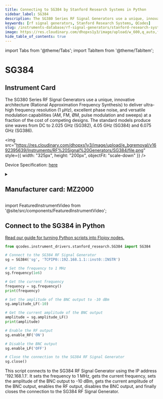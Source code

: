 ```yaml
---
title: Connecting to SG384 by Stanford Research Systems in Python
sidebar_label: SG384
description: The SG380 Series RF Signal Generators use a unique, innovative architecture (Rational Approximation Frequency Synthesis) to deliver ultra-high frequency resolution (1 µHz), excellent phase noise, and versatile modulation capabilities (AM, FM, ØM, pulse modulation and sweeps) at a fraction of the cost of competing designs. The standard models produce sine waves from DC to 2.025 GHz (SG382), 4.05 GHz (SG384) and 6.075 GHz (SG386).
keywords: [rf signal generators, Stanford Research Systems, QCodes]
slug: /instruments-database/rf-signal-generators/stanford-research-systems/sg384
image: https://res.cloudinary.com/dhopxs1y3/image/upload/w_600,q_auto,f_auto/e_bgremoval/v1692395639/Instruments/RF%20Signal%20Generators/SG384/file.jpg
hide_table_of_contents: true
---
```


import Tabs from '@theme/Tabs';
import TabItem from '@theme/TabItem';

# SG384

## Instrument Card

<div className="flex">

<div>

The SG380 Series RF Signal Generators use a unique, innovative architecture (Rational Approximation Frequency Synthesis) to deliver ultra-high frequency resolution (1 µHz), excellent phase noise, and versatile modulation capabilities (AM, FM, ØM, pulse modulation and sweeps) at a fraction of the cost of competing designs. The standard models produce sine waves from DC to 2.025 GHz (SG382), 4.05 GHz (SG384) and 6.075 GHz (SG386).

</div>

<img src="https://res.cloudinary.com/dhopxs1y3/image/upload/e_bgremoval/v1692395639/Instruments/RF%20Signal%20Generators/SG384/file.png" style={{ width: "325px", height: "200px", objectFit: "scale-down" }} />

</div>

<div className="flex text-center">

<p>Device Specification: <a target="\_blank" href="https://www.thinksrs.com/downloads/pdfs/catalog/SG380c.pdf">here</a></p>

</div>

<details style={{ marginTop: "15px"}}>
<summary><h2>Manufacturer card: MZ2000</h2></summary>

<img src="https://res.cloudinary.com/dhopxs1y3/image/upload/v1692806206/Instruments/Vendor%20Logos/Stanford_Research.png" style={{ width: "100%", height: "170px",objectFit: "scale-down" }} />

Stanford Research Systems is a maker of general test and measurement instruments. The company was founded in 1980, is privately held, and is not affiliated with Stanford University.

<ul>
  <li>Headquarters: USA</li>
  <li>Yearly Revenue (millions, USD): 25.0</li>
  <li>Vendor Website: <a href="https://www.thinksrs.com/">here</a></li>
</ul>
</details>

import FeaturedInstrumentVideo from '@site/src/components/FeaturedInstrumentVideo';

<FeaturedInstrumentVideo category='WIDGET2000' manufacturer='MZ2000'></FeaturedInstrumentVideo>


## Connect to the SG384 in Python

[Read our guide for turning Python scripts into Flojoy nodes.](https://docs.flojoy.ai/custom-nodes/creating-custom-node/)
<Tabs>

<TabItem value="Flojoy" label="Flojoy" className="flojoy-instrument-tabs">

<NodeCardCollection category='WIDGET2000' manufacturer='MZ2000'></NodeCardCollection>

</TabItem>
<TabItem value="QCodes" label="QCodes">

```python
from qcodes.instrument_drivers.stanford_research.SG384 import SG384

# Connect to the SG384 RF Signal Generator
sg = SG384('sg', 'TCPIP0::192.168.1.1::inst0::INSTR')

# Set the frequency to 1 MHz
sg.frequency(1e6)

# Get the current frequency
frequency = sg.frequency()
print(frequency)

# Set the amplitude of the BNC output to -10 dBm
sg.amplitude_LF(-10)

# Get the current amplitude of the BNC output
amplitude = sg.amplitude_LF()
print(amplitude)

# Enable the RF output
sg.enable_RF('ON')

# Disable the BNC output
sg.enable_LF('OFF')

# Close the connection to the SG384 RF Signal Generator
sg.close()
```

This script connects to the SG384 RF Signal Generator using the IP address '192.168.1.1'. It sets the frequency to 1 MHz, gets the current frequency, sets the amplitude of the BNC output to -10 dBm, gets the current amplitude of the BNC output, enables the RF output, disables the BNC output, and finally closes the connection to the SG384 RF Signal Generator.

</TabItem>
</Tabs>